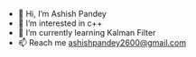 - 👋 Hi, I’m Ashish Pandey
- 👀 I’m interested in c++
- 🌱 I’m currently learning Kalman Filter
- 📫 Reach me ashishpandey2600@gmail.com

<!---
ashishpandey2600/ashishpandey2600 is a ✨ special ✨ repository because its `README.md` (this file) appears on your GitHub profile.
You can click the Preview link to take a look at your changes.
--->
